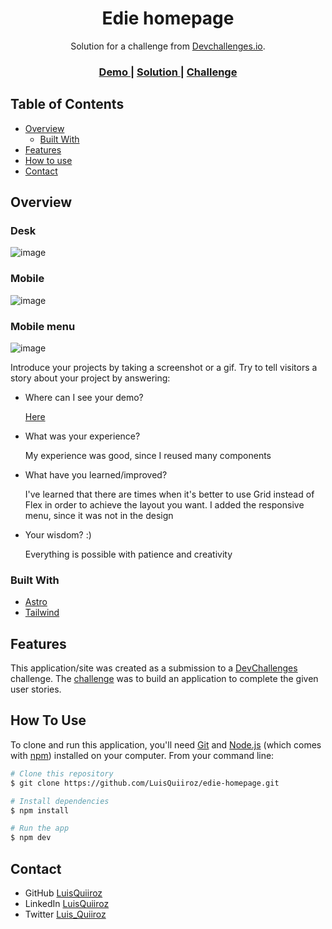 <!-- Please update value in the {}  -->

<h1 align="center">Edie homepage</h1>

<div align="center">
   Solution for a challenge from  <a href="http://devchallenges.io" target="_blank">Devchallenges.io</a>.
</div>

<div align="center">
  <h3>
    <a href="https://edie-homepage-q.netlify.app/">
      Demo
    </a>
    <span> | </span>
    <a href="https://github.com/LuisQuiiroz/edie-homepage">
      Solution
    </a>
    <span> | </span>
    <a href="https://devchallenges.io/challenges/xobQBuf8zWWmiYMIAZe0">
      Challenge
    </a>
  </h3>
</div>

<!-- TABLE OF CONTENTS -->

## Table of Contents

- [Overview](#overview)
  - [Built With](#built-with)
- [Features](#features)
- [How to use](#how-to-use)
- [Contact](#contact)

<!-- OVERVIEW -->

## Overview

### Desk
![image](https://github.com/LuisQuiiroz/edie-homepage/assets/93633867/7b260f78-df8e-4494-bd46-2536fac017b9)

### Mobile
![image](https://github.com/LuisQuiiroz/edie-homepage/assets/93633867/b2bfdfac-f341-49c4-b3f0-c502371f4b8e)

### Mobile menu
![image](https://github.com/LuisQuiiroz/edie-homepage/assets/93633867/9d27a971-8803-4cc3-ac1b-34804282ff76)



Introduce your projects by taking a screenshot or a gif. Try to tell visitors a story about your project by answering:

- Where can I see your demo?

  [Here](https://edie-homepage-q.netlify.app/)
  
- What was your experience?

  My experience was good, since I reused many components

- What have you learned/improved?

  I've learned that there are times when it's better to use Grid instead of Flex in order to achieve the layout you want.
  I added the responsive menu, since it was not in the design

- Your wisdom? :)

  Everything is possible with patience and creativity

### Built With

<!-- This section should list any major frameworks that you built your project using. Here are a few examples.-->

- [Astro](https://astro.build/)
- [Tailwind](https://tailwindcss.com/)

## Features

<!-- List the features of your application or follow the template. Don't share the figma file here :) -->

This application/site was created as a submission to a [DevChallenges](https://devchallenges.io/challenges) challenge. The [challenge](https://devchallenges.io/challenges/xobQBuf8zWWmiYMIAZe0) was to build an application to complete the given user stories.

## How To Use

<!-- Example: -->

To clone and run this application, you'll need [Git](https://git-scm.com) and [Node.js](https://nodejs.org/en/download/) (which comes with [npm](http://npmjs.com)) installed on your computer. From your command line:

```bash
# Clone this repository
$ git clone https://github.com/LuisQuiiroz/edie-homepage.git

# Install dependencies
$ npm install

# Run the app
$ npm dev
```


## Contact

- GitHub [LuisQuiiroz](https://github.com/LuisQuiiroz)
- LinkedIn [LuisQuiiroz](https://www.linkedin.com/in/luis-quiiroz/)
- Twitter [Luis_Quiiroz](https://twitter.com/Luis_Quiiroz)
